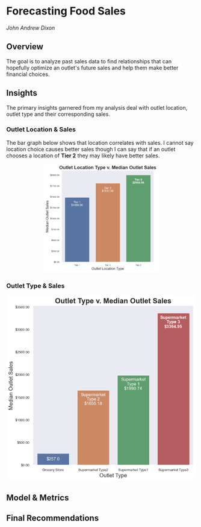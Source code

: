 # Forecasting Food Sales

_John Andrew Dixon_

## Overview

The goal is to analyze past sales data to find relationships that can hopefully optimize an outlet's future sales and help them make better financial choices.

## Insights

The primary insights garnered from my analysis deal with outlet location, outlet type and their corresponding sales.

### Outlet Location & Sales

The bar graph below shows that location correlates with sales. I cannot say location choice causes better sales though I can say that if an outlet chooses a location of **Tier 2** they may likely have better sales.

<p align="center">
  <img src="/assets/locationvsales.png" width="60%" height="60%">
</p>

### Outlet Type & Sales
![Type v. Sales](/assets/typevsales.png "Type v. Sales")

## Model & Metrics

## Final Recommendations
